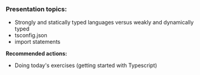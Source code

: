 ### Presentation topics:
- Strongly and statically typed languages versus weakly and dynamically typed
- tsconfig.json
- import statements

**Recommended actions:**
- Doing today's exercises (getting started with Typescript)